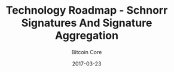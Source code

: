 ---
layout: writing
title: Technology Roadmap - Schnorr Signatures And Signature Aggregation
date: 2017-03-23
categories: ['Cryptography']
author: ['Bitcoin Core']
excerpt: The replacement of Bitcoin’s digital signature algorithm (ECDSA) for the more efficient Schnorr algorithm has long been at the top of the wish list for many Bitcoin developers. A simple algorithm leveraging elliptic curve cryptography, Schnorr enables several improvements over the existing scheme all while preserving all of its features and security assumptions.
external_url: https://bitcoincore.org/en/2017/03/23/schnorr-signature-aggregation/
---